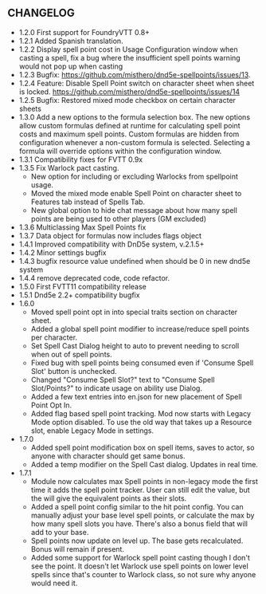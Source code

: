 ## CHANGELOG

- 1.2.0 First support for FoundryVTT 0.8+
- 1.2.1 Added Spanish translation.
- 1.2.2 Display spell point cost in Usage Configuration window when casting a spell, fix a bug where the insufficient spell points warning would not pop up when casting
- 1.2.3 Bugfix: https://github.com/misthero/dnd5e-spellpoints/issues/13.
- 1.2.4 Feature: Disable Spell Point switch on character sheet when sheet is locked. https://github.com/misthero/dnd5e-spellpoints/issues/14
- 1.2.5 Bugfix: Restored mixed mode checkbox on certain character sheets
- 1.3.0 Add a new options to the formula selection box. The new options allow custom formulas defined at runtime for calculating spell point costs and maximum spell points. Custom formulas are hidden from configuration whenever a non-custom formula is selected. Selecting a formula will override options within the configuration window.
- 1.3.1 Compatibility fixes for FVTT 0.9x
- 1.3.5 Fix Warlock pact casting. 
  - New option for including or excluding Warlocks from spellpoint usage. 
  - Moved the mixed mode enable Spell Point on character sheet to Features tab instead of Spells Tab.
  - New global option to hide chat message about how many spell points are being used to other players (GM excluded)
- 1.3.6 Multiclassing Max Spell Points fix
- 1.3.7 Data object for formulas now includes flags object
- 1.4.1 Improved compatibility with DnD5e system, v.2.1.5+
- 1.4.2 Minor settings bugfix
- 1.4.3 bugfix resource value undefined when should be 0 in new dnd5e system
- 1.4.4 remove deprecated code, code refactor.
- 1.5.0 First FVTT11 compatibility release
- 1.5.1 Dnd5e 2.2+ compatibility bugfix
- 1.6.0 
    - Moved spell point opt in into special traits section on character sheet. 
    - Added a global spell point modifier to increase/reduce spell points per character. 
    - Set Spell Cast Dialog  height to auto to prevent needing to scroll when out of spell points. 
    - Fixed bug with spell points being consumed even if 'Consume Spell Slot' button is unchecked. 
    - Changed "Consume Spell Slot?" text to "Consume Spell Slot/Points?" to indicate usage on ability use Dialog.
    - Added a few text entries into en.json for new placement of Spell Point Opt In.
    - Added flag based spell point tracking. Mod now starts with Legacy Mode option disabled. To use the old way that takes up a Resource slot, enable     Legacy Mode in settings.
- 1.7.0 
    - Added spell point modification box on spell items, saves to actor, so anyone with character should get same bonus. 
    - Added a temp modifier on the Spell Cast dialog. Updates in real time.
- 1.7.1
    - Module now calculates max Spell points in non-legacy mode the first time it adds the spell point tracker. User can still edit the value, but the will give the equivalent points as their slots.
    - Added a spell point config similar to the hit point config. You can manually adjust your base level spell points, or calculate the max by how many spell slots you have. There's also a bonus field that will add to your base.
    - Spell points now update on level up. The base gets recalculated. Bonus will remain if present.
    - Added some support for Warlock spell point casting though I don't see the point. It doesn't let Warlock use spell points on lower level spells since that's counter to Warlock class, so not sure why anyone would need it.
    
